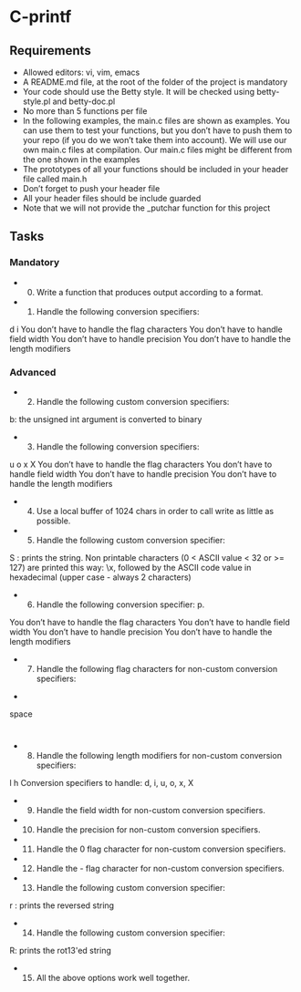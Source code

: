 # C-printf

## Requirements
* Allowed editors: vi, vim, emacs
* A README.md file, at the root of the folder of the project is mandatory
* Your code should use the Betty style. It will be checked using betty-style.pl and betty-doc.pl
* No more than 5 functions per file
* In the following examples, the main.c files are shown as examples. You can use them to test your functions, but you don’t have to push them to your repo (if you do we won’t take them into account). We will use our own main.c files at compilation. Our main.c files might be different from the one shown in the examples
* The prototypes of all your functions should be included in your header file called main.h
* Don’t forget to push your header file
* All your header files should be include guarded
* Note that we will not provide the _putchar function for this project

## Tasks

### Mandatory
* 0. Write a function that produces output according to a format.
* 1. Handle the following conversion specifiers:

d
i
You don’t have to handle the flag characters
You don’t have to handle field width
You don’t have to handle precision
You don’t have to handle the length modifiers

### Advanced
* 2. Handle the following custom conversion specifiers:

b: the unsigned int argument is converted to binary

* 3. Handle the following conversion specifiers:

u
o
x
X
You don’t have to handle the flag characters
You don’t have to handle field width
You don’t have to handle precision
You don’t have to handle the length modifiers

* 4. Use a local buffer of 1024 chars in order to call write as little as possible.

* 5. Handle the following custom conversion specifier:

S : prints the string.
Non printable characters (0 < ASCII value < 32 or >= 127) are printed this way: \x, followed by the ASCII code value in hexadecimal (upper case - always 2 characters)

* 6. Handle the following conversion specifier: p.

You don’t have to handle the flag characters
You don’t have to handle field width
You don’t have to handle precision
You don’t have to handle the length modifiers

* 7. Handle the following flag characters for non-custom conversion specifiers:

+
space
#

* 8. Handle the following length modifiers for non-custom conversion specifiers:

l
h
Conversion specifiers to handle: d, i, u, o, x, X

* 9. Handle the field width for non-custom conversion specifiers.

* 10. Handle the precision for non-custom conversion specifiers.

* 11. Handle the 0 flag character for non-custom conversion specifiers.

* 12. Handle the - flag character for non-custom conversion specifiers.

* 13. Handle the following custom conversion specifier:

r : prints the reversed string

* 14. Handle the following custom conversion specifier:

R: prints the rot13'ed string

* 15. All the above options work well together.


